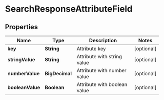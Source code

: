

# SearchResponseAttributeField


## Properties

| Name | Type | Description | Notes |
|------------ | ------------- | ------------- | -------------|
|**key** | **String** | Attribute key |  [optional] |
|**stringValue** | **String** | Attribute with string value |  [optional] |
|**numberValue** | **BigDecimal** | Attribute with number value |  [optional] |
|**booleanValue** | **Boolean** | Attribute with boolean value |  [optional] |




